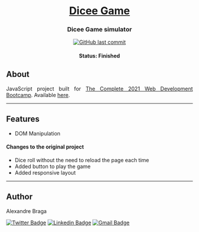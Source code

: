 <h1 align="center">
  <a href="https://alexbraga.github.io/Dicee-Game/">Dicee Game</a>
</h1>

<h3 align="center">
    Dicee Game simulator
</h3>

<p align="center">
  <a href="https://github.com/alexbraga/Dicee-Game/commits/master"><img alt="GitHub last commit" src="https://img.shields.io/github/last-commit/alexbraga/Dicee-Game"></a>
</p>

<h4 align="center">
	 Status: Finished
</h4>

## About

<p align="justify">JavaScript project built for <a href="https://www.udemy.com/course/the-complete-web-development-bootcamp/">The Complete 2021 Web Development Bootcamp</a>. Available <a href="https://alexbraga.github.io/Dicee-Game/">here</a>.</p>

---

## Features

- DOM Manipulation

#### Changes to the original project

- Dice roll without the need to reload the page each time
- Added button to play the game
- Added responsive layout

---

## Author

<p>Alexandre Braga</p>

[![Twitter Badge](https://img.shields.io/badge/-@_alex_braga-1ca0f1?style=flat-square&labelColor=1ca0f1&logo=twitter&logoColor=white)](https://twitter.com/_alex_braga)
[![Linkedin Badge](https://img.shields.io/badge/-Alexandre%20Braga-blue?style=flat-square&logo=Linkedin&logoColor=white)](https://www.linkedin.com/in/alexgbraga/)
[![Gmail Badge](https://img.shields.io/badge/-contato@alexbraga.com.br-c14438?style=flat-square&logo=Gmail&logoColor=white)](mailto:contato@alexbraga.com.br)

